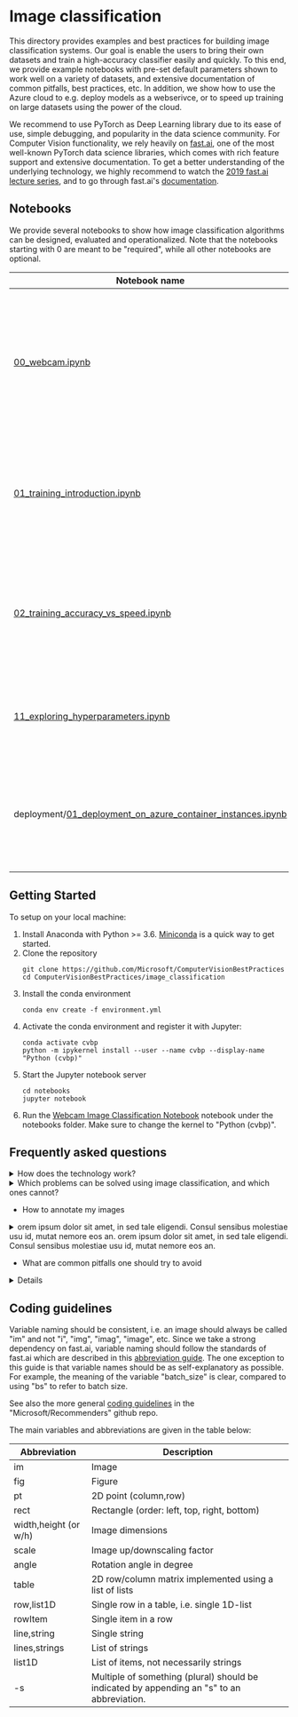 # Image classification

This directory provides examples and best practices for building image classification systems. Our goal is enable the users to bring their own datasets and train a high-accuracy classifier easily and quickly. To this end, we provide example notebooks with pre-set default parameters shown to work well on a variety of datasets, and extensive documentation of common pitfalls, best practices, etc. In addition, we show how to use the Azure cloud to e.g. deploy models as a webserivce, or to speed up training on large datasets using the power of the cloud.


We recommend to use PyTorch as Deep Learning library due to its ease of use, simple debugging, and popularity in the data science community. For Computer Vision functionality, we rely heavily on [fast.ai](https://github.com/fastai/fastai), one of the most well-known PyTorch data science libraries, which comes with rich feature support and extensive documentation. To get a better understanding of the underlying technology, we highly recommend to watch the [2019 fast.ai lecture series](https://course.fast.ai/videos/?lesson=1), and to go through fast.ai's [documentation](https://docs.fast.ai/).


## Notebooks

We provide several notebooks to show how image classification algorithms can be designed, evaluated and operationalized. Note that the notebooks starting with 0 are meant to be "required", while all other notebooks are optional.

| Notebook name | Description |
| --- | --- |
| [00_webcam.ipynb](.notebooks/00_webcam.ipynb)| Quick start notebooks which demonstrate how to load a trained model and run inference using a single image of webcam input.
| [01_training_introduction.ipynb](.notebooks/01_training_introduction.ipynb)| Notebook which explains some of the basic concepts around model training and evaluation.|
| [02_training_accuracy_vs_speed.ipynb](.notebooks/02_training_accuracy_vs_speed.ipynb)| Notebook to train a model with e.g. high accuracy of fast inference speed. <font color="orange"> Use this to train on your own datasets! </font> |
| [11_exploring_hyperparameters.ipynb](.notebooks/11_exploring_hyperparameters.ipynb)| Advanced notebook to find optimal parameters by doing an exhaustive grid search. |
| deployment/[01_deployment_on_azure_container_instances.ipynb](.notebooks/11_exploring_hyperparameters.ipynb)| Notebook showing how to deploy a trained model as REST API using Azure Container Instances. |

## Getting Started

To setup on your local machine:
1. Install Anaconda with Python >= 3.6. [Miniconda](https://conda.io/miniconda.html) is a quick way to get started.
1. Clone the repository
    ```
    git clone https://github.com/Microsoft/ComputerVisionBestPractices
    cd ComputerVisionBestPractices/image_classification
    ```
1. Install the conda environment
    ```
    conda env create -f environment.yml
    ```
1. Activate the conda environment and register it with Jupyter:
    ```
    conda activate cvbp
    python -m ipykernel install --user --name cvbp --display-name "Python (cvbp)"
    ```
1. Start the Jupyter notebook server
    ```
    cd notebooks
    jupyter notebook
    ```
2. Run the [Webcam Image Classification Notebook](notebooks/00_webcam.ipynb) notebook under the notebooks folder. Make sure to change the kernel to "Python (cvbp)".



## Frequently asked questions
<details>
<summary>How does the technology work?</summary>
Todo: talk about CNN/finetuning...
</details>

<details>
<summary>Which problems can be solved using image classification, and which ones cannot?</summary>
orem ipsum dolor sit amet, in sed tale eligendi. Consul sensibus molestiae usu id, mutat nemore eos an. Sit te esse saepe laoreet, mei laudem alterum democritum in. No agam consul mentitum qui, nec nemore laboramus appellantur ut. Vim vero possit ex. Iudico propriae sapientem est ex, no probo deserunt quo.
</details>



- How to annotate my images
<details>
<summary>orem ipsum dolor sit amet, in sed tale eligendi. Consul sensibus molestiae usu id, mutat nemore eos an. orem ipsum dolor sit amet, in sed tale eligendi. Consul sensibus molestiae usu id, mutat nemore eos an.</summary>
orem ipsum dolor sit amet, in sed tale eligendi. Consul sensibus molestiae usu id, mutat nemore eos an. Sit te esse saepe laoreet, mei laudem alterum democritum in. No agam consul mentitum qui, nec nemore laboramus appellantur ut. Vim vero possit ex. Iudico propriae sapientem est ex, no probo deserunt quo.
</details>

- What are common pitfalls one should try to avoid
<details>
orem ipsum dolor sit amet, in sed tale eligendi. Consul sensibus molestiae usu id, mutat nemore eos an. Sit te esse saepe laoreet, mei laudem alterum democritum in. No agam consul mentitum qui, nec nemore laboramus appellantur ut. Vim vero possit ex. Iudico propriae sapientem est ex, no probo deserunt quo.
</details>


## Coding guidelines

Variable naming should be consistent, i.e. an image should always be called "im" and not "i", "img", "imag", "image", etc. Since we take a strong dependency on fast.ai, variable naming should follow the standards of fast.ai which are described in this [abbreviation guide](https://docs.fast.ai/dev/abbr.html). The one exception to this guide is that variable names should be as self-explanatory as possible. For example, the meaning of the variable "batch_size" is clear, compared to using "bs" to refer to batch size.

See also the more general [coding guidelines](https://github.com/Microsoft/Recommenders/wiki/Coding-Guidelines) in the "Microsoft/Recommenders" github repo.

The main variables and abbreviations are given in the table below:

| Abbreviation | Description |
| ------------ | ----------- |
| im                     | Image
| fig                    | Figure
| pt                     | 2D point (column,row)
| rect                   | Rectangle (order: left, top, right, bottom)
| width,height (or w/h)  | Image dimensions
| scale                  | Image up/downscaling factor
| angle                  | Rotation angle in degree
| table                  | 2D row/column matrix implemented using a list of lists
| row,list1D             | Single row in a table, i.e. single 1D-list
| rowItem                | Single item in a row
| line,string            | Single string
| lines,strings          | List of strings
| list1D                 | List of items, not necessarily strings
| -s    | Multiple of something (plural) should be indicated by appending an "s" to an abbreviation.
